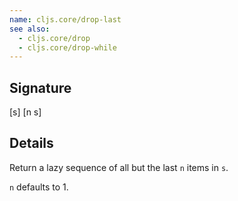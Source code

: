 ```yaml
---
name: cljs.core/drop-last
see also:
  - cljs.core/drop
  - cljs.core/drop-while
---
```


## Signature
[s]
[n s]


## Details

Return a lazy sequence of all but the last `n` items in `s`.

`n` defaults to 1.
